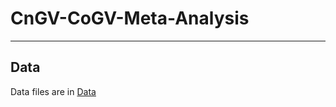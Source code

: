 # CnGV-CoGV-Meta-Analysis

-----
## Data
Data files are in [Data](https://github.com/morgan-sparks/CnGV-CoGV-Meta-Analysis/tree/main/Data)

